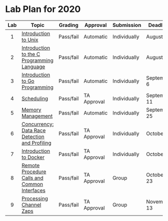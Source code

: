 # Lab Plan for 2020

| Lab | Topic                                                     | Grading          | Approval             | Submission              | Deadline          |
|:---:|-----------------------------------------------------------|------------------|----------------------|-------------------------|-------------------|
| 1 | [Introduction to Unix][1] | Pass/fail | Automatic | Individually | August 30 |
| 2 | [Introduction to the C Programming Language][2] | Pass/fail | Automatic | Individually | August 30 |
| 3 | [Introduction to Go Programming][3] | Pass/fail | Automatic | Individually | September 6 |
| 4 | [Scheduling][4] | Pass/fail | TA Approval | Individually | September 11 |
| 5 | [Memory Management][5] | Pass/fail | Automatic | Individually | September 25 |
| 6 | [Concurrency: Data Race Detection and Profiling][6] | Pass/fail | TA Approval | Individually | October 2 |
| 7 | [Introduction to Docker][7] | Pass/fail | TA Approval | Individually | October 9 |
| 8 | [Remote Procedure Calls and Common Interfaces][8] | Pass/fail | TA Approval | Group | October 23 |
| 9 | [Processing Channel Zaps][9] | Pass/fail | TA Approval | Group | November 13 |

[1]: https://github.com/dat320-2020/assignments/tree/master/lab1
[2]: https://github.com/dat320-2020/assignments/tree/master/lab2
[3]: https://github.com/dat320-2020/assignments/tree/master/lab3
[4]: https://github.com/dat320-2020/assignments/tree/master/lab4
[5]: https://github.com/dat320-2020/assignments/tree/master/lab5
[6]: https://github.com/dat320-2020/assignments/tree/master/lab6
[7]: https://github.com/dat320-2020/assignments/tree/master/lab7
[8]: https://github.com/dat320-2020/assignments/tree/master/lab8
[9]: https://github.com/dat320-2020/assignments/tree/master/lab9
